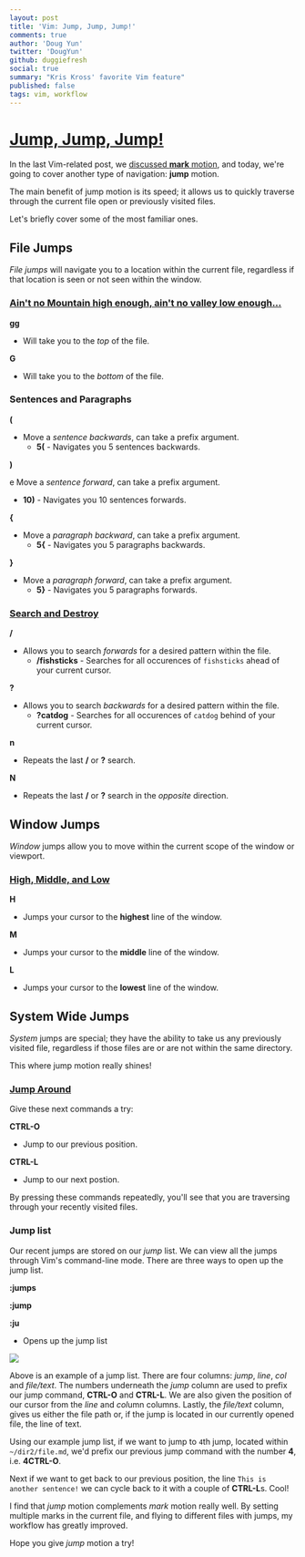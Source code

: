 ```yaml
---
layout: post
title: 'Vim: Jump, Jump, Jump!'
comments: true
author: 'Doug Yun'
twitter: 'DougYun'
github: duggiefresh
social: true
summary: "Kris Kross' favorite Vim feature"
published: false
tags: vim, workflow
---
```


# <a href="https://www.youtube.com/watch?v=010KyIQjkTk" target="_blank">Jump, Jump, Jump!</a>

In the last Vim-related post, we
[discussed **mark** motion](http://reefpoints.dockyard.com/2014/04/10/vim-on-your-mark.html),
and today, we're going to cover another type of navigation: **jump** motion.

The main benefit of jump motion is its speed; it allows us to quickly traverse through the current file
open or previously visited files.

Let's briefly cover some of the most familiar ones.

## File Jumps

*File jumps* will navigate you to a location within the current file, regardless if that
location is seen or not seen within the window.

### <a href="https://www.youtube.com/watch?v=Xz-UvQYAmbg" target="_blank">Ain't no Mountain high enough, ain't no valley low enough...</a>

**gg**

* Will take you to the *top* of the file.

**G**

* Will take you to the *bottom* of the file.

### Sentences and Paragraphs

**(**

* Move a *sentence backwards*, can take a prefix argument.
  * **5(** - Navigates you 5 sentences backwards.

**)**

e Move a *sentence forward*, can take a prefix argument.
  * **10)** - Navigates you 10 sentences forwards.

**{**

* Move a *paragraph backward*, can take a prefix argument.
  * **5{** - Navigates you 5 paragraphs backwards.

**}**

* Move a *paragraph forward*, can take a prefix argument.
  * **5}** - Navigates you 5 paragraphs forwards.

### <a href="https://www.youtube.com/watch?v=EDNzQ3CXspU" target="_blank">Search and Destroy</a>

**/**

* Allows you to search *forwards* for a desired pattern within the file.
  * **/fishsticks** - Searches for all occurences of `fishsticks` ahead of your current cursor.

**?**

* Allows you to search *backwards* for a desired pattern within the file.
  * **?catdog** - Searches for all occurences of `catdog` behind of your current cursor.

**n**

* Repeats the last **/** or **?** search.

**N**

* Repeats the last **/** or **?** search in the *opposite* direction.

## Window Jumps

*Window* jumps allow you to move within the current scope of the window or viewport.

### <a href="https://www.youtube.com/watch?v=JECF2EB3LXU" target="_blank">High, Middle, and Low</a>

**H**

* Jumps your cursor to the **highest** line of the window.

**M**

* Jumps your cursor to the **middle** line of the window.

**L**

* Jumps your cursor to the **lowest** line of the window.

## System Wide Jumps

*System* jumps are special; they have the ability to take us any previously visited file,
regardless if those files are or are not within the same directory.

This where jump motion really shines!

### <a href="https://www.youtube.com/watch?v=KZaz7OqyTHQ" target="_blank">Jump Around</a>

Give these next commands a try:

**CTRL-O**

* Jump to our previous position.

**CTRL-L**

* Jump to our next postion.

By pressing these commands repeatedly, you'll see that you are traversing through
your recently visited files.

### Jump list

Our recent jumps are stored on our *jump* list. We can view all the jumps through Vim's
command-line mode. There are three ways to open up the jump list.

**:jumps**

**:jump**

**:ju**

* Opens up the jump list

![](https://i.imgur.com/mFc1cHz.png)

Above is an example of a jump list. There are four columns: *jump*, *line*, *col* and *file/text*.
The numbers underneath the *jump* column are used to prefix our jump command, **CTRL-O** and **CTRL-L**.
We are also given the position of our cursor from the  *line* and *col*umn columns. Lastly, the
*file/text* column, gives us either the file path or, if the jump is located in our currently opened file,
the line of text.

Using our example jump list, if we want to jump to `4`th jump, located within `~/dir2/file.md`, we'd
prefix our previous jump command with the number **4**, i.e. **4CTRL-O**.

Next if we want to get back to our previous position, the line
`This is another sentence!` we can cycle back to it with a couple of **CTRL-L**s. Cool!

I find that *jump* motion complements *mark* motion really well. By setting multiple marks in the current file,
and flying to different files with jumps, my workflow has greatly improved.

Hope you give *jump* motion a try!
